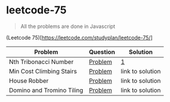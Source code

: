 # leetcode-75
> All the problems are done in Javascript

(Leetcode 75)[https://leetcode.com/studyplan/leetcode-75/]

| Problem    | Question | Solution |
| -------- | ------- | -------- |
| Nth Tribonacci Number  | [Problem](https://leetcode.com/problems/n-th-tribonacci-number/description/?envType=study-plan-v2&envId=leetcode-75)    | [1](https://github.com/meetaayush/leetcode-75/1.js) |
| Min Cost Climbing Stairs  | [Problem](https://leetcode.com/problems/min-cost-climbing-stairs/description/?envType=study-plan-v2&envId=leetcode-75)    | link to solution |
| House Robber | [Problem](https://leetcode.com/problems/house-robber/description/?envType=study-plan-v2&envId=leetcode-75) | link to solution |
| Domino and Tromino Tiling | [Problem](https://leetcode.com/problems/domino-and-tromino-tiling/description/?envType=study-plan-v2&envId=leetcode-75) | link to solution |